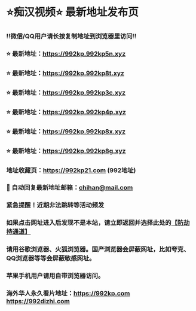 # ⭐️痴汉视频⭐️ 最新地址发布页

### ‼️微信/QQ用户请长按复制地址到浏览器里访问‼️

### ⭐️ 最新地址：https://992kp.992kp5n.xyz

### ⭐️ 最新地址：https://992kp.992kp8t.xyz

### ⭐️ 最新地址：https://992kp.992kp3c.xyz

### ⭐️ 最新地址：https://992kp.992kp4p.xyz

### ⭐️ 最新地址：https://992kp.992kp8x.xyz

### ⭐️ 最新地址：https://992kp.992kp8g.xyz



### 地址收藏页：https://992kp21.com (992地址)
### 📧 自动回复最新地址邮箱：chihan@mail.com
### 紧急提醒！近期非法跳转等活动频发
### 如果点击网址进入后发现不是本站，请立即返回并选择此处的[【防劫持通道】](https://23.224.130.222:7583)
### 请用谷歌浏览器、火狐浏览器。国产浏览器会屏蔽网址，比如夸克、QQ浏览器等等会屏蔽敏感网址。
### 苹果手机用户请用自带浏览器访问。
### 海外华人永久看片地址：https://992kp.com  https://992dizhi.com

